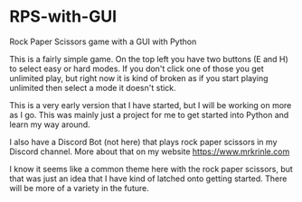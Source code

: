 # RPS-with-GUI
Rock Paper Scissors game with a GUI with Python

This is a fairly simple game. On the top left you have two buttons (E and H) to select easy or hard modes. If you don't click one of those you get unlimited play, but right now it is kind of broken as if you start playing unlimited then select a mode it doesn't stick. 

This is a very early version that I have started, but I will be working on more as I go. This was mainly just a project for me to get started into Python and learn my way around. 

I also have a Discord Bot (not here) that plays rock paper scissors in my Discord channel. More about that on my website https://www.mrkrinle.com

I know it seems like a common theme here with the rock paper scissors, but that was just an idea that I have kind of latched onto getting started. There will be more of a variety in the future.
